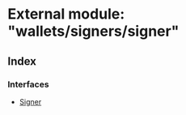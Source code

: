 # External module: "wallets/signers/signer"

## Index

### Interfaces

* [Signer](../interfaces/_wallets_signers_signer_.signer.md)
